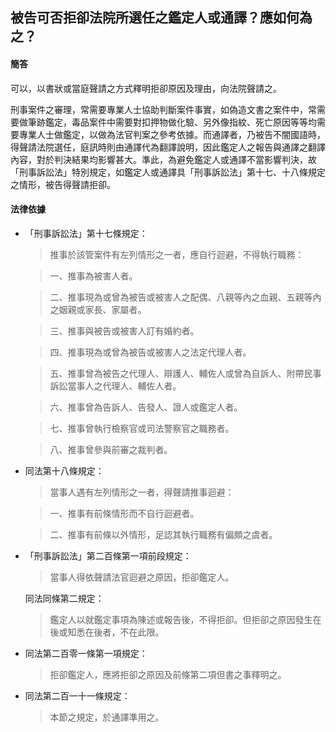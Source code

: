 ## 被告可否拒卻法院所選任之鑑定人或通譯？應如何為之？

#### 簡答

可以，以書狀或當庭聲請之方式釋明拒卻原因及理由，向法院聲請之。

刑事案件之審理，常需要專業人士協助判斷案件事實，如偽造文書之案件中，常需要做筆跡鑑定，毒品案件中需要對扣押物做化驗、另外像指紋、死亡原因等等均需要專業人士做鑑定，以做為法官判案之參考依據。而通譯者，乃被告不闇國語時，得聲請法院選任，庭訊時則由通譯代為翻譯說明，因此鑑定人之報告與通譯之翻譯內容，對於判決結果均影響甚大。準此，為避免鑑定人或通譯不當影響判決，故「刑事訴訟法」特別規定，如鑑定人或通譯具「刑事訴訟法」第十七、十八條規定之情形，被告得聲請拒卻。

#### 法律依據

* 「刑事訴訟法」第十七條規定：

   > 推事於該管案件有左列情形之一者，應自行迴避，不得執行職務：

   > 一、推事為被害人者。

   > 二、推事現為或曾為被告或被害人之配偶、八親等內之血親、五親等內之姻親或家長、家屬者。

   > 三、推事與被告或被害人訂有婚約者。

   > 四、推事現為或曾為被告或被害人之法定代理人者。

   > 五、推事曾為被告之代理人、辯護人、輔佐人或曾為自訴人、附帶民事訴訟當事人之代理人、輔佐人者。

   > 六、推事曾為告訴人、告發人、證人或鑑定人者。

   > 七、推事曾執行檢察官或司法警察官之職務者。

   > 八、推事曾參與前審之裁判者。

* 同法第十八條規定：

   > 當事人遇有左列情形之一者，得聲請推事迴避：

   > 一、推事有前條情形而不自行迴避者。

   > 二、推事有前條以外情形，足認其執行職務有偏頗之虞者。

* 「刑事訴訟法」第二百條第一項前段規定：

   > 當事人得依聲請法官迴避之原因，拒卻鑑定人。

   同法同條第二規定：

   > 鑑定人以就鑑定事項為陳述或報告後，不得拒卻。但拒卻之原因發生在後或知悉在後者，不在此限。

* 同法第二百零一條第一項規定：

   > 拒卻鑑定人，應將拒卻之原因及前條第二項但書之事釋明之。

* 同法第二百一十一條規定：

   > 本節之規定，於通譯準用之。

